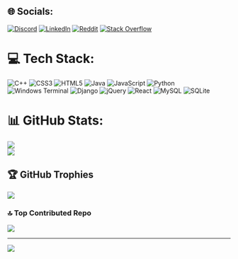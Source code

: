 
## 🌐 Socials:
[![Discord](https://img.shields.io/badge/Discord-%237289DA.svg?logo=discord&logoColor=white)](https://discord.gg/cursyy_) [![LinkedIn](https://img.shields.io/badge/LinkedIn-%230077B5.svg?logo=linkedin&logoColor=white)](https://linkedin.com/in/https://www.linkedin.com/in/oleksandr-kurilets-020171272?utm_source=share&utm_campaign=share_via&utm_content=profile&utm_medium=ios_app) [![Reddit](https://img.shields.io/badge/Reddit-%23FF4500.svg?logo=Reddit&logoColor=white)](https://reddit.com/user/u/ConcentrateNo6881) [![Stack Overflow](https://img.shields.io/badge/-Stackoverflow-FE7A16?logo=stack-overflow&logoColor=white)](https://stackoverflow.com/users/20316607) 

# 💻 Tech Stack:
![C++](https://img.shields.io/badge/c++-%2300599C.svg?style=flat&logo=c%2B%2B&logoColor=white) ![CSS3](https://img.shields.io/badge/css3-%231572B6.svg?style=flat&logo=css3&logoColor=white) ![HTML5](https://img.shields.io/badge/html5-%23E34F26.svg?style=flat&logo=html5&logoColor=white) ![Java](https://img.shields.io/badge/java-%23ED8B00.svg?style=flat&logo=openjdk&logoColor=white) ![JavaScript](https://img.shields.io/badge/javascript-%23323330.svg?style=flat&logo=javascript&logoColor=%23F7DF1E) ![Python](https://img.shields.io/badge/python-3670A0?style=flat&logo=python&logoColor=ffdd54) ![Windows Terminal](https://img.shields.io/badge/Windows%20Terminal-%234D4D4D.svg?style=flat&logo=windows-terminal&logoColor=white) ![Django](https://img.shields.io/badge/django-%23092E20.svg?style=flat&logo=django&logoColor=white) ![jQuery](https://img.shields.io/badge/jquery-%230769AD.svg?style=flat&logo=jquery&logoColor=white) ![React](https://img.shields.io/badge/react-%2320232a.svg?style=flat&logo=react&logoColor=%2361DAFB) ![MySQL](https://img.shields.io/badge/mysql-4479A1.svg?style=flat&logo=mysql&logoColor=white) ![SQLite](https://img.shields.io/badge/sqlite-%2307405e.svg?style=flat&logo=sqlite&logoColor=white)
# 📊 GitHub Stats:
![](https://github-readme-streak-stats.herokuapp.com/?user=Cursyy&theme=dark&hide_border=true)</br>
![](https://github-readme-stats.vercel.app/api/top-langs/?username=Cursyy&theme=dark&hide_border=true&include_all_commits=true&count_private=true&layout=compact)

## 🏆 GitHub Trophies
![](https://github-profile-trophy.vercel.app/?username=Cursyy&theme=radical&no-frame=true&no-bg=true&margin-w=4)

### 🔝 Top Contributed Repo
![](https://github-contributor-stats.vercel.app/api?username=Cursyy&limit=5&theme=dark&combine_all_yearly_contributions=true)

---
[![](https://visitcount.itsvg.in/api?id=Cursyy&icon=2&color=12)](https://visitcount.itsvg.in)
